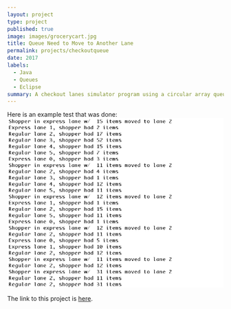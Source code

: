 ```yaml
---
layout: project
type: project
published: true
image: images/grocerycart.jpg
title: Queue Need to Move to Another Lane
permalink: projects/checkoutqueue
date: 2017
labels:
  - Java
  - Queues
  - Eclipse
summary: A checkout lanes simulator program using a circular array queue for ICS 211.
---
```


Here is an example test that was done:
<img src="../images/checkoutlanes.png" width="750">

The link to this project is [here](https://github.com/aprilbala/aprilbala.github.io/tree/master/projects/project-checkoutLanesQueue).
